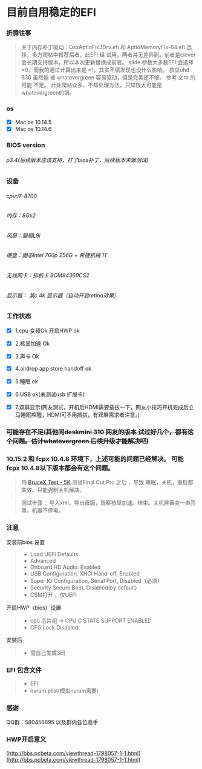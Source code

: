 # 目前自用稳定的EFI

### 折腾往事

> 关于内存补丁驱动：OsxAptioFix3Drv.efi 和  AptioMemoryFix-64.efi 选择，多方爬帖中推荐后者，此EFI 经 试用，两者并无差异到。前者是clover 会长期支持版本。所以本次更新替换成前者。
> slide 参数大多数EFI 会选择 =0，而我的通过计算出来是 =1，其实不填发现也没什么影响。
> 核显uhd 630 虽然能 被 whatevergreen 容易驱动，但是完美还不够。 参考 文中 的可能 不足。  此处爬帖众多，不知处理方法。只知很大可能是whatevergreen的锅。





### os
- [x] Mac os 10.14.5
- [x] Mac os 10.14.6

### BIOS version

###### p3.4(后续版本应该支持，打了bios补丁，后续版本未做测试)

### 设备

###### cpu:i7-8700
###### 内存：8Gx2
###### 风扇：猫扇L9i
###### 硬盘：固态Intel 760p  256G + 希捷机械 1T
###### 无线网卡：拆机卡 BCM94360CS2 
###### 显示器： 某c 4k 显示器（自动开启retina效果）

### 工作状态

- [x] 1.cpu 变频Ok 开启HWP ok
- [x] 2.核显加速 Ok
- [x] 3.声卡  Ok
- [x] 4.airdrop app store handoff ok
- [x] 5.睡眠 ok
- [x] 6.USB ok(未测试usb 扩展卡)
- [x] 7.双屏显示(网友测试，开机后HDMI需要插拔一下，网友小技巧开机完成后立马睡眠唤醒，HDMI可不用插拔，有双屏需求者注意。)


### ~~可能存在不足(其他同deskmini 310 网友的版本 试过好几个，都有这个问题。估计whatevergreen 后续升级才能解决吧)~~
### 10.15.2 和 fcpx 10.4.8 环境下，上述可能的问题已经解决。 可能fcpx 10.4.8以下版本都会有这个问题。
> 用   [BruceX Test  - 5K](https://github.com/isNextJuly/Hackintosh-EFI-for-deskmini-310-i7-8700/blob/master/BruceX%20Test%20%20-%205K.fcpxml)  测试Final Cut Pro 之后 ，导致 睡眠，关机，重启都失效。只能强制关机解决。

> 测试步骤： 导入xml，导出母版，观察核显加速。结束。关机屏幕变一直亮黑，机器不停电。
 



### 注意
安装前bios 设置

> * Load UEFI Defaults
> * Advanced
> * Onboard HD Audio: Enabled
> * USB Configuration, XHCI Hand-off, Enabled
> * Super IO Configuration, Serial Port, Disabled（必须）
> * Security Secure Boot, Disabled(by default)
> * CSM打开 ，仅UEFI

开启HWP（bios）设置
> * cpu 芯片组 -> CPU C STATE SUPPORT  ENABLED
> * CFG Lock   Disabled

安装后

> * 需自己生成3码

### EFI 包含文件
> * EFI
> * nvram.plist(模拟nvram需要)


### 感谢
QQ群：580456695 以及群内各位高手

### HWP开启意义
  [http://bbs.pcbeta.com/viewthread-1798057-1-1.html](http://bbs.pcbeta.com/viewthread-1798057-1-1.html)



